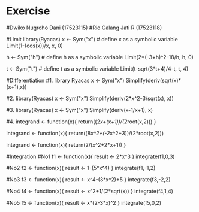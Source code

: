# Exercise
#Dwiko Nugroho Dani (17523115)
#Rio Galang Jati R (17523118)

#Limit
library(Ryacas)
x <- Sym("x") # define x as a symbolic variable
Limit(1-(cos(x))/x, x, 0)

h <- Sym("h") # define h as a symbolic variable
Limit(2*(-3+h)^2-18/h, h, 0)

t <- Sym("t") # define t as a symbolic variable
Limit(t-sqrt(3*t+4)/4-t, t, 4)

#Differentiation
#1.
library Ryacas
x <- Sym("x")
Simplify(deriv(sqrt(x)*(x+1),x))

#2.
library(Ryacas)
x <- Sym("x")
Simplify(deriv(2*x^2-3/sqrt(x), x))

#3.
library(Ryacas)
x <- Sym("x")
Simplify(deriv(x-1/x+1), x)

#4.
integrand <- function(x){
return((2*x+(x+1))/(2*root(x,2)))
}

integrand <- function(x){
return((8*x^2+(-2*x^2+3))/(2*root(x,2)))

integrand <- function(x){
return(2/(x^2+2*x+1))
}

#Integration
#No1
f1 <- function(x){
   result <- 2*x^3
}
integrate(f1,0,3)

#No2
f2 <- function(x){
   result <- 1-(5*x^4)
}
integrate(f1,-1,2)

#No3
f3 <- function(x){
   result <- x^4-(3*x^2)+5
}
integrate(f3,-2,2)

#No4
f4 <- function(x){
   result <- x^2+1/(2*sqrt(x))
}
integrate(f4,1,4)

#No5
f5 <- function(x){
   result <- x*(2-3*x)^2
}
integrate(f5,0,2)

